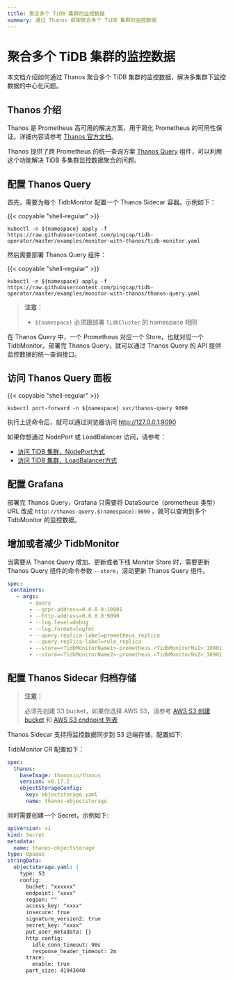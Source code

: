 ```yaml
---
title: 聚合多个 TiDB 集群的监控数据
summary: 通过 Thanos 框架聚合多个 TiDB 集群的监控数据
---
```


# 聚合多个 TiDB 集群的监控数据

本文档介绍如何通过 Thanos 聚合多个 TiDB 集群的监控数据，解决多集群下监控数据的中心化问题。

## Thanos 介绍

Thanos 是 Prometheus 高可用的解决方案，用于简化 Prometheus 的可用性保证。详细内容请参考 [Thanos 官方文档](https://thanos.io/tip/thanos/design.md/)。

Thanos 提供了跨 Prometheus 的统一查询方案 [Thanos Query](https://thanos.io/tip/components/query.md/) 组件，可以利用这个功能解决 TiDB 多集群监控数据聚合的问题。

## 配置 Thanos Query

首先，需要为每个 TidbMonitor 配置一个 Thanos Sidecar 容器。示例如下：

{{< copyable "shell-regular" >}}

```
kubectl -n ${namespace} apply -f https://raw.githubusercontent.com/pingcap/tidb-operator/master/examples/monitor-with-thanos/tidb-monitor.yaml
```

然后需要部署 Thanos Query 组件：

{{< copyable "shell-regular" >}}

```
kubectl -n ${namespace} apply -f https://raw.githubusercontent.com/pingcap/tidb-operator/master/examples/monitor-with-thanos/thanos-query.yaml
```

> **注意：**
>
> - `${namespace}` 必须跟部署 `TidbCluster` 的 namespace 相同

在 Thanos Query 中，一个 Prometheus 对应一个 Store，也就对应一个 TidbMonitor。部署完 Thanos Query，就可以通过 Thanos Query 的 API 提供监控数据的统一查询接口。

## 访问 Thanos Query 面板

{{< copyable "shell-regular" >}}

```shell
kubectl port-forward -n ${namespace} svc/thanos-query 9090
```

执行上述命令后，就可以通过浏览器访问 <http://127.0.0.1:9090> 

如果你想通过 NodePort 或 LoadBalancer 访问，请参考：
- [访问 TiDB 集群，NodePort方式](access-tidb.md#nodeport)
- [访问 TiDB 集群，LoadBalancer方式](access-tidb.md#loadbalancer)

## 配置 Grafana

部署完 Thanos Query，Grafana 只需要将 DataSource（prometheus 类型）URL 改成 `http://thanos-query.$(namespace):9090` ，就可以查询到多个 TidbMonitor 的监控数据。

## 增加或者减少 TidbMonitor

当需要从 Thanos Query 增加、更新或者下线 Monitor Store 时，需要更新 Thanos Query 组件的命令参数 `--store`，滚动更新 Thanos Query 组件。

```yaml
spec:
 containers:
   - args:
       - query
       - --grpc-address=0.0.0.0:10901
       - --http-address=0.0.0.0:9090
       - --log.level=debug
       - --log.format=logfmt
       - --query.replica-label=prometheus_replica
       - --query.replica-label=rule_replica
       - --store=<TidbMonitorName1>-prometheus.<TidbMonitorNs1>:10901
       - --store=<TidbMonitorName2>-prometheus.<TidbMonitorNs2>:10901
```

## 配置 Thanos Sidecar 归档存储

> **注意：**
>
> 必须先创建 S3 bucket，如果你选择 AWS S3，请参考 [AWS S3 创建 bucket](https://docs.aws.amazon.com/AmazonS3/latest/userguide/create-bucket-overview.html) 和 [AWS S3 endpoint 列表](https://docs.aws.amazon.com/general/latest/gr/s3.html)

Thanos Sidecar 支持将监控数据同步到 S3 远端存储，配置如下:

TidbMonitor CR 配置如下：

```yaml
spec:
  thanos:
    baseImage: thanosio/thanos
    version: v0.17.2
    objectStorageConfig:
      key: objectstorage.yaml
      name: thanos-objectstorage
```

同时需要创建一个 Secret，示例如下:

```yaml
apiVersion: v1
kind: Secret
metadata:
  name: thanos-objectstorage
type: Opaque
stringData:
  objectstorage.yaml: |
    type: S3
    config:
      bucket: "xxxxxx"
      endpoint: "xxxx"
      region: ""
      access_key: "xxxx"
      insecure: true
      signature_version2: true
      secret_key: "xxxx"
      put_user_metadata: {}
      http_config:
        idle_conn_timeout: 90s
        response_header_timeout: 2m
      trace:
        enable: true
      part_size: 41943040
```
